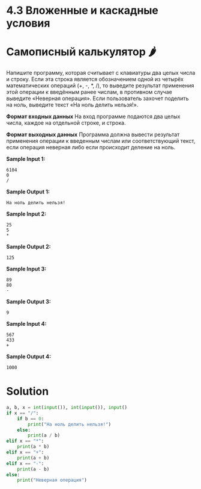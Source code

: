# 4.3 Вложенные и каскадные условия

# Самописный калькулятор 🌶️

Напишите программу, которая считывает с клавиатуры два целых числа и строку. Если эта строка является обозначением одной
из четырёх математических операций (+, -, *, /), то выведите результат применения этой операции к введённым ранее
числам, в противном случае выведите «Неверная операция». Если пользователь захочет поделить на ноль, выведите текст «На
ноль делить нельзя!».

**Формат входных данных**
На вход программе подаются два целых числа, каждое на отдельной строке, и строка.

**Формат выходных данных**
Программа должна вывести результат применения операции к введенным числам или соответствующий текст, если операция
неверная либо если происходит деление на ноль.

**Sample Input 1:**

```
6104
0
/
```

**Sample Output 1:**

```
На ноль делить нельзя!
```

**Sample Input 2:**

```
25
5
*
```

**Sample Output 2:**

```
125
```

**Sample Input 3:**

```
89
80
-
```

**Sample Output 3:**

```
9
```

**Sample Input 4:**

```
567
433
+
```

**Sample Output 4:**

```
1000
```

# Solution

```python
a, b, x = int(input()), int(input()), input()
if x == "/":
    if b == 0:
        print("На ноль делить нельзя!")
    else:
        print(a / b)
elif x == "*":
    print(a * b)
elif x == "+":
    print(a + b)
elif x == "-":
    print(a - b)
else:
    print("Неверная операция")
```